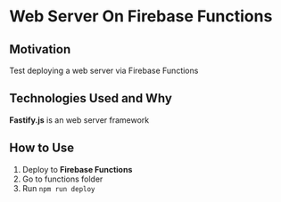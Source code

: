 # Web Server On Firebase Functions

## Motivation
Test deploying a web server via Firebase Functions

## Technologies Used and Why
**Fastify.js** is an web server framework

## How to Use
1. Deploy to **Firebase Functions**
2. Go to functions folder
3. Run ```npm run deploy```
